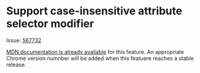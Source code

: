 # Support case-insensitive attribute selector modifier

Issue: [567732](https://code.google.com/p/chromium/issues/detail?id=567732)

[MDN documentation is already available]() for this feature. An appropriate Chrome version numnber will be added when this featuere reaches a stable release.